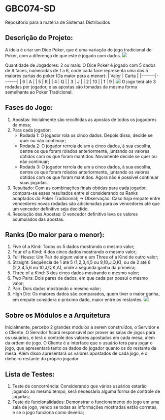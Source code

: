 # GBC074-SD
Repositório para a matéria de Sistemas Distribuídos

## Descrição do Projeto:
A ideia é criar um Dice Poker, que é uma variação do jogo tradicional de Poker, com a diferença de que este é jogado com dados.
![](dice2_1024x1024.jpg=512x512)

Quantidade de Jogadores: 2 ou mais.
O Dice Poker é jogado com 5 dados de 6 faces, numeradas de 1 a 6, onde cada face representa uma das 5 maiores cartas do poker (Da maior para a menor):
| Valor | Carta |
|-------|-------|
| 6     | A     |
| 5     | K     |
| 4     | Q     |
| 3     | J     |
| 2     | 10    |
| 1     | 9     |
![](dice3_1024x1024.jpg=512x512)
O jogo terá até 3 rodadas por jogador, e as apostas são tomadas da mesma forma semelhante ao Poker Tradicional.

## Fases do Jogo:
1) Apostas: Inicialmente são recolhidas as apostas de todos os jogadores da mesa;
2) Para cada jogador:
   * Rodada 1: O jogador rola os cinco dados. Depois disso, decide se quer ou não continuar;
   * Rodada 2: O jogador rerrola de um a cinco dados, à sua escolha, dentre os que foram rolados anteriormente, juntando os valores obtidos com os que foram mantidos. Novamente decide se quer ou não continuar;
   * Rodada 3:  O jogador rerrola de um a cinco dados, à sua escolha, dentre os que foram rolados anteriormente, juntando os valores obtidos com os que foram mantidos. Agora não é possível continuar suas jogadas.
3) Resultado: Com as combinações finais obtidas para cada jogador, compara-se esses resultados entre si considerando os Ranks adaptados do Poker Tradicional;
   -> Observação: Caso haja empate entre vencedores novas rodadas são adicionadas para os vencedores até que um vencedor definitivo seja decidido.
5) Resolução das Apostas: O vencedor definitivo leva os valores acumulados das apostas.

## Ranks (Do maior para o menor):
1) Five of a Kind: Todos os 5 dados mostrando o mesmo valor;
2) Four of a Kind: 4 dos cinco dados mostrando o mesmo valor;
3) Full House: Um Pair de algum valor e um Three of a Kind de outro valor;
4) Straight: Sequência de 1 até 5 (1,2,3,4,5 ou 9,10,J,Q,K), ou de 2 até 6 (2,3,4,5,6 ou 10,J,Q,K,A), onde a segunda ganha da primeira;
5) Three of a Kind: 3 dos cinco dados mostrando o mesmo valor;
6) Two Pairs: Dois pares de dados, em que cada par possui o mesmo valor;
7) Pair: Dois dados mostrando o mesmo valor;
8) High Die: Os maiores dados são comparados, quem tiver o maior ganha, em empate considera o próximo dado, maior entre os restantes.
![](dice4_1024x1024.jpg=512x512)

## Sobre os Módulos e a Arquitetura
Inicialmente, percebo 2 grandes módulos a serem construídos, o Servidor e o Cliente.
O Servidor ficará responsável por prover as salas de jogos para os usuários, e terá o controle dos valores apostados em cada mesa, além da ordem de jogo.
O Cliente é a interface que o usuário terá para jogar o jogo, que apresentará tanto os dados do jogador quanto os do restante da mesa. 
Além disso apresentará os valores apostados de cada jogo, e o dinheiro restante do próprio jogador

## Lista de Testes:
1) Teste de concorrência: Considerando que vários usuários estarão jogando ao mesmo tempo, será necessário alguma forma de controle de jogadas;
2) Teste de funcionalidades: Demonstrar o funcionamento do jogo em uma sala de jogo, vendo se todas as informações mostradas estão corretas, e se o jogo funciona como deveria;
